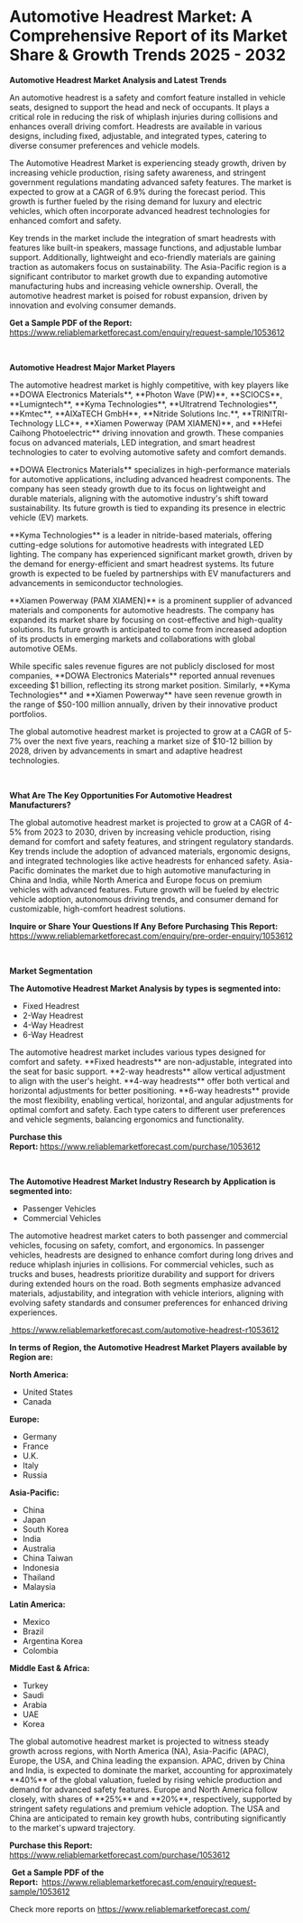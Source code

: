 <p><h1>Automotive Headrest Market: A Comprehensive Report of its Market Share & Growth Trends 2025 - 2032</h1></p><p><strong>Automotive Headrest Market Analysis and Latest Trends</strong></p>
<p><p>An automotive headrest is a safety and comfort feature installed in vehicle seats, designed to support the head and neck of occupants. It plays a critical role in reducing the risk of whiplash injuries during collisions and enhances overall driving comfort. Headrests are available in various designs, including fixed, adjustable, and integrated types, catering to diverse consumer preferences and vehicle models.</p><p>The Automotive Headrest Market is experiencing steady growth, driven by increasing vehicle production, rising safety awareness, and stringent government regulations mandating advanced safety features. The market is expected to grow at a CAGR of 6.9% during the forecast period. This growth is further fueled by the rising demand for luxury and electric vehicles, which often incorporate advanced headrest technologies for enhanced comfort and safety.</p><p>Key trends in the market include the integration of smart headrests with features like built-in speakers, massage functions, and adjustable lumbar support. Additionally, lightweight and eco-friendly materials are gaining traction as automakers focus on sustainability. The Asia-Pacific region is a significant contributor to market growth due to expanding automotive manufacturing hubs and increasing vehicle ownership. Overall, the automotive headrest market is poised for robust expansion, driven by innovation and evolving consumer demands.</p></p>
<p><strong>Get a Sample PDF of the Report:&nbsp;</strong> <a href="https://www.reliablemarketforecast.com/enquiry/request-sample/1053612?utm_campaign=1890&utm_medium=2&utm_source=Github&utm_content=ia&utm_term=22012025&utm_id=automotive-headrest">https://www.reliablemarketforecast.com/enquiry/request-sample/1053612</a></p>
<p>&nbsp;</p>
<p><strong>Automotive Headrest Major Market Players</strong></p>
<p><p>The automotive headrest market is highly competitive, with key players like **DOWA Electronics Materials**, **Photon Wave (PW)**, **SCIOCS**, **Lumigntech**, **Kyma Technologies**, **Ultratrend Technologies**, **Kmtec**, **AIXaTECH GmbH**, **Nitride Solutions Inc.**, **TRINITRI-Technology LLC**, **Xiamen Powerway (PAM XIAMEN)**, and **Hefei Caihong Photoelectric** driving innovation and growth. These companies focus on advanced materials, LED integration, and smart headrest technologies to cater to evolving automotive safety and comfort demands.</p><p>**DOWA Electronics Materials** specializes in high-performance materials for automotive applications, including advanced headrest components. The company has seen steady growth due to its focus on lightweight and durable materials, aligning with the automotive industry's shift toward sustainability. Its future growth is tied to expanding its presence in electric vehicle (EV) markets.</p><p>**Kyma Technologies** is a leader in nitride-based materials, offering cutting-edge solutions for automotive headrests with integrated LED lighting. The company has experienced significant market growth, driven by the demand for energy-efficient and smart headrest systems. Its future growth is expected to be fueled by partnerships with EV manufacturers and advancements in semiconductor technologies.</p><p>**Xiamen Powerway (PAM XIAMEN)** is a prominent supplier of advanced materials and components for automotive headrests. The company has expanded its market share by focusing on cost-effective and high-quality solutions. Its future growth is anticipated to come from increased adoption of its products in emerging markets and collaborations with global automotive OEMs.</p><p>While specific sales revenue figures are not publicly disclosed for most companies, **DOWA Electronics Materials** reported annual revenues exceeding $1 billion, reflecting its strong market position. Similarly, **Kyma Technologies** and **Xiamen Powerway** have seen revenue growth in the range of $50-100 million annually, driven by their innovative product portfolios.</p><p>The global automotive headrest market is projected to grow at a CAGR of 5-7% over the next five years, reaching a market size of $10-12 billion by 2028, driven by advancements in smart and adaptive headrest technologies.</p></p>
<p>&nbsp;</p>
<p><strong>What Are The Key Opportunities For Automotive Headrest Manufacturers?</strong></p>
<p><p>The global automotive headrest market is projected to grow at a CAGR of 4-5% from 2023 to 2030, driven by increasing vehicle production, rising demand for comfort and safety features, and stringent regulatory standards. Key trends include the adoption of advanced materials, ergonomic designs, and integrated technologies like active headrests for enhanced safety. Asia-Pacific dominates the market due to high automotive manufacturing in China and India, while North America and Europe focus on premium vehicles with advanced features. Future growth will be fueled by electric vehicle adoption, autonomous driving trends, and consumer demand for customizable, high-comfort headrest solutions.</p></p>
<p><strong>Inquire or Share Your Questions If Any Before Purchasing This Report:</strong> <a href="https://www.reliablemarketforecast.com/enquiry/pre-order-enquiry/1053612?utm_campaign=1890&utm_medium=2&utm_source=Github&utm_content=ia&utm_term=22012025&utm_id=automotive-headrest">https://www.reliablemarketforecast.com/enquiry/pre-order-enquiry/1053612</a></p>
<p>&nbsp;</p>
<p><strong>Market Segmentation</strong></p>
<p><strong>The Automotive Headrest Market Analysis by types is segmented into:</strong></p>
<p><ul><li>Fixed Headrest</li><li>2-Way Headrest</li><li>4-Way Headrest</li><li>6-Way Headrest</li></ul></p>
<p><p>The automotive headrest market includes various types designed for comfort and safety. **Fixed headrests** are non-adjustable, integrated into the seat for basic support. **2-way headrests** allow vertical adjustment to align with the user's height. **4-way headrests** offer both vertical and horizontal adjustments for better positioning. **6-way headrests** provide the most flexibility, enabling vertical, horizontal, and angular adjustments for optimal comfort and safety. Each type caters to different user preferences and vehicle segments, balancing ergonomics and functionality.</p></p>
<p><strong>Purchase this Report:&nbsp;</strong><a href="https://www.reliablemarketforecast.com/purchase/1053612?utm_campaign=1890&utm_medium=2&utm_source=Github&utm_content=ia&utm_term=22012025&utm_id=automotive-headrest">https://www.reliablemarketforecast.com/purchase/1053612</a></p>
<p>&nbsp;</p>
<p><strong>The Automotive Headrest Market Industry Research by Application is segmented into:</strong></p>
<p><ul><li>Passenger Vehicles</li><li>Commercial Vehicles</li></ul></p>
<p><p>The automotive headrest market caters to both passenger and commercial vehicles, focusing on safety, comfort, and ergonomics. In passenger vehicles, headrests are designed to enhance comfort during long drives and reduce whiplash injuries in collisions. For commercial vehicles, such as trucks and buses, headrests prioritize durability and support for drivers during extended hours on the road. Both segments emphasize advanced materials, adjustability, and integration with vehicle interiors, aligning with evolving safety standards and consumer preferences for enhanced driving experiences.</p></p>
<p><a href="https://www.reliablemarketforecast.com/automotive-headrest-r1053612?utm_campaign=1890&utm_medium=2&utm_source=Github&utm_content=ia&utm_term=22012025&utm_id=automotive-headrest">&nbsp;https://www.reliablemarketforecast.com/automotive-headrest-r1053612</a></p>
<p><strong>In terms of Region, the Automotive Headrest Market Players available by Region are:</strong></p>
<p>
    <p> <strong> North America: </strong>
        <ul>
            <li>United States</li>
            <li>Canada</li>
        </ul>
        </p> 
    <p> <strong> Europe: </strong>
        <ul>
            <li>Germany</li>
            <li>France</li>
            <li>U.K.</li>
            <li>Italy</li>
            <li>Russia</li>
        </ul>
        </p> 
    <p> <strong> Asia-Pacific: </strong>
        <ul>
            <li>China</li>
            <li>Japan</li>
            <li>South Korea</li>
            <li>India</li>
            <li>Australia</li>
            <li>China Taiwan</li>
            <li>Indonesia</li>
            <li>Thailand</li>
            <li>Malaysia</li>
        </ul>
        </p> 
    <p> <strong> Latin America: </strong>
        <ul>
            <li>Mexico</li>
            <li>Brazil</li>
            <li>Argentina Korea</li>
            <li>Colombia</li>
        </ul>
        </p> 
    <p> <strong> Middle East & Africa: </strong>
        <ul>
            <li>Turkey</li>
            <li>Saudi</li>
            <li>Arabia</li>
            <li>UAE</li>
            <li>Korea</li>
        </ul>
    </p>
    </p>
<p><p>The global automotive headrest market is projected to witness steady growth across regions, with North America (NA), Asia-Pacific (APAC), Europe, the USA, and China leading the expansion. APAC, driven by China and India, is expected to dominate the market, accounting for approximately **40%** of the global valuation, fueled by rising vehicle production and demand for advanced safety features. Europe and North America follow closely, with shares of **25%** and **20%**, respectively, supported by stringent safety regulations and premium vehicle adoption. The USA and China are anticipated to remain key growth hubs, contributing significantly to the market's upward trajectory.</p></p>
<p><strong>Purchase this Report: </strong><a href="https://www.reliablemarketforecast.com/purchase/1053612?utm_campaign=1890&utm_medium=2&utm_source=Github&utm_content=ia&utm_term=22012025&utm_id=automotive-headrest">https://www.reliablemarketforecast.com/purchase/1053612</a></p>
<p>&nbsp;<strong>Get a Sample PDF of the Report:&nbsp;&nbsp;</strong><a href="https://www.reliablemarketforecast.com/enquiry/request-sample/1053612?utm_campaign=1890&utm_medium=2&utm_source=Github&utm_content=ia&utm_term=22012025&utm_id=automotive-headrest">https://www.reliablemarketforecast.com/enquiry/request-sample/1053612</a></p>
<p><strong></strong></p>
<p>Check more reports on <a href="https://www.reliablemarketforecast.com/?utm_campaign=1890&utm_medium=2&utm_source=Github&utm_content=ia&utm_term=22012025&utm_id=automotive-headrest">https://www.reliablemarketforecast.com/</a></p>